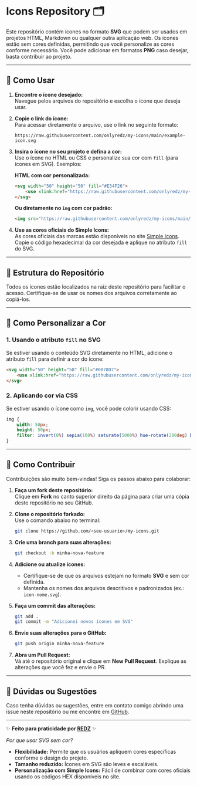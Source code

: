 # Icons Repository 🗂

Este repositório contém ícones no formato **SVG** que podem ser usados em projetos HTML, Markdown ou qualquer outra aplicação web. Os ícones estão sem cores definidas, permitindo que você personalize as cores conforme necessário. Você pode adicionar em formatos **PNG** caso desejar, basta contribuir ao projeto.

---

## 🌟 **Como Usar**

1. **Encontre o ícone desejado:**  
   Navegue pelos arquivos do repositório e escolha o ícone que deseja usar.

2. **Copie o link do ícone:**  
   Para acessar diretamente o arquivo, use o link no seguinte formato:

   ```
   https://raw.githubusercontent.com/onlyredz/my-icons/main/example-icon.svg
   ```

3. **Insira o ícone no seu projeto e defina a cor:**  
   Use o ícone no HTML ou CSS e personalize sua cor com `fill` (para ícones em SVG). Exemplos:

   **HTML com cor personalizada:**
   ```html
   <svg width="50" height="50" fill="#E34F26">
       <use xlink:href="https://raw.githubusercontent.com/onlyredz/my-icons/main/example-icon.svg#icon-id"></use>
   </svg>
   ```

   **Ou diretamente no `img` com cor padrão:**
   ```html
   <img src="https://raw.githubusercontent.com/onlyredz/my-icons/main/example-icon.svg" alt="Example Icon" style="width: 50px; height: 50px; fill: #E34F26;">
   ```

4. **Use as cores oficiais do Simple Icons:**  
   As cores oficiais das marcas estão disponíveis no site [Simple Icons](https://simpleicons.org). Copie o código hexadecimal da cor desejada e aplique no atributo `fill` do SVG.

---

## 📂 **Estrutura do Repositório**

Todos os ícones estão localizados na raiz deste repositório para facilitar o acesso. Certifique-se de usar os nomes dos arquivos corretamente ao copiá-los.

---

## 🎨 **Como Personalizar a Cor**

### 1. **Usando o atributo `fill` no SVG**
Se estiver usando o conteúdo SVG diretamente no HTML, adicione o atributo `fill` para definir a cor do ícone:

```html
<svg width="50" height="50" fill="#0078D7">
    <use xlink:href="https://raw.githubusercontent.com/onlyredz/my-icons/main/example-icon.svg#icon-id"></use>
</svg>
```

### 2. **Aplicando cor via CSS**
Se estiver usando o ícone como `img`, você pode colorir usando CSS:

```css
img {
    width: 50px;
    height: 50px;
    filter: invert(0%) sepia(100%) saturate(5000%) hue-rotate(200deg) brightness(100%) contrast(90%);
}
```

---

## 🤝 **Como Contribuir**

Contribuições são muito bem-vindas! Siga os passos abaixo para colaborar:

1. **Faça um fork deste repositório:**  
   Clique em **Fork** no canto superior direito da página para criar uma cópia deste repositório no seu GitHub.

2. **Clone o repositório forkado:**  
   Use o comando abaixo no terminal:
   ```bash
   git clone https://github.com/<seu-usuario>/my-icons.git
   ```

3. **Crie uma branch para suas alterações:**  
   ```bash
   git checkout -b minha-nova-feature
   ```

4. **Adicione ou atualize ícones:**  
   - Certifique-se de que os arquivos estejam no formato **SVG** e sem cor definida.
   - Mantenha os nomes dos arquivos descritivos e padronizados (ex.: `icon-nome.svg`).

5. **Faça um commit das alterações:**  
   ```bash
   git add .
   git commit -m "Adicionei novos ícones em SVG"
   ```

6. **Envie suas alterações para o GitHub:**  
   ```bash
   git push origin minha-nova-feature
   ```

7. **Abra um Pull Request:**  
   Vá até o repositório original e clique em **New Pull Request**. Explique as alterações que você fez e envie o PR.

---

## 💬 **Dúvidas ou Sugestões**

Caso tenha dúvidas ou sugestões, entre em contato comigo abrindo uma issue neste repositório ou me encontre em [GitHub](https://github.com/onlyredz).

---

✨ **Feito para praticidade por [REDZ](https://github.com/onlyredz)** ✨
 

   _Por que usar SVG sem cor?_
- **Flexibilidade:** Permite que os usuários apliquem cores específicas conforme o design do projeto.
- **Tamanho reduzido:** Ícones em SVG são leves e escaláveis.
- **Personalização com Simple Icons:** Fácil de combinar com cores oficiais usando os códigos HEX disponíveis no site.
